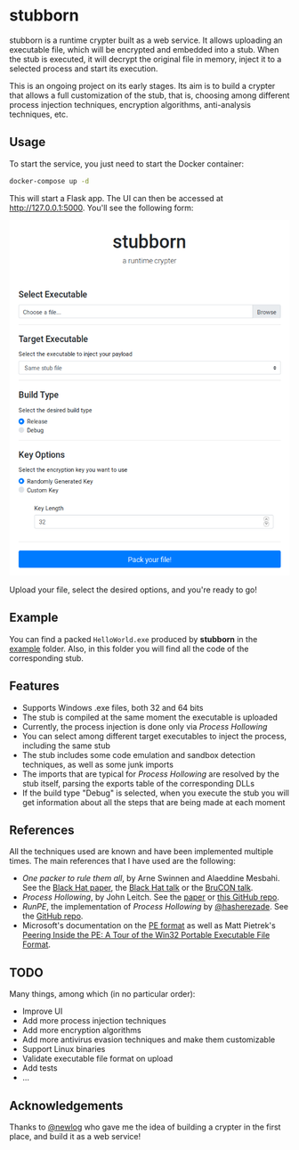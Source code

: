 # stubborn

stubborn is a runtime crypter built as a web service. It allows uploading an executable file,
which will be encrypted and embedded into a stub. When the stub is executed, it will decrypt
the original file in memory, inject it to a selected process and start its execution.

This is an ongoing project on its early stages. Its aim is to build a crypter that allows a full 
customization of the stub, that is, choosing among different process injection techniques,
encryption algorithms, anti-analysis techniques, etc.


## Usage

To start the service, you just need to start the Docker container:
```bash
docker-compose up -d
```

This will start a Flask app. The UI can then be accessed at http://127.0.0.1:5000. You'll see the following form:

<kbd>![stubborn upload form](./stubborn-form.png)</kbd>

Upload your file, select the desired options, and you're ready to go!

## Example

You can find a packed `HelloWorld.exe` produced by **stubborn** in the [example](./example) folder. Also, in this folder
you will find all the code of the corresponding stub.

## Features

- Supports Windows .exe files, both 32 and 64 bits
- The stub is compiled at the same moment the executable is uploaded
- Currently, the process injection is done only via *Process Hollowing*
- You can select among different target executables to inject the process,
including the same stub
- The stub includes some code emulation and sandbox detection techniques, as well as some junk imports
- The imports that are typical for *Process Hollowing* are resolved by the stub itself, parsing the exports
table of the corresponding DLLs
- If the build type "Debug" is selected, when you execute the stub you will get information about
all the steps that are being made at each moment

## References

All the techniques used are known and have been implemented multiple times. The main references that I have used are the
following:

- *One packer to rule them all*, by Arne Swinnen and Alaeddine Mesbahi. 
See the [Black Hat paper](https://www.blackhat.com/docs/us-14/materials/us-14-Mesbahi-One-Packer-To-Rule-Them-All-WP.pdf),
the [Black Hat talk](https://www.youtube.com/watch?v=gtLMXxZErWE) or the [BruCON talk](https://www.youtube.com/watch?v=nPmbpBYmLpM).
- *Process Hollowing*, by John Leitch. See the [paper](http://www.autosectools.com/Process-Hollowing.pdf) or [this GitHub repo](https://github.com/m0n0ph1/Process-Hollowing).
- *RunPE*, the implementation of *Process Hollowing* by [@hasherezade](https://github.com/hasherezade/). See the [GitHub repo](https://github.com/hasherezade/libpeconv/tree/master/run_pe/).
- Microsoft's documentation on the [PE format](https://docs.microsoft.com/en-us/windows/desktop/debug/pe-format) as well as Matt Pietrek's
[Peering Inside the PE: A Tour of the Win32 Portable Executable File Format](https://docs.microsoft.com/en-us/previous-versions/ms809762(v=msdn.10)).

## TODO

Many things, among which (in no particular order):
- Improve UI
- Add more process injection techniques
- Add more encryption algorithms 
- Add more antivirus evasion techniques and make them customizable
- Support Linux binaries
- Validate executable file format on upload
- Add tests
- ...

## Acknowledgements

Thanks to [@newlog](https://github.com/newlog/) who gave me the idea of building a crypter in the first place, and build it as a web service!